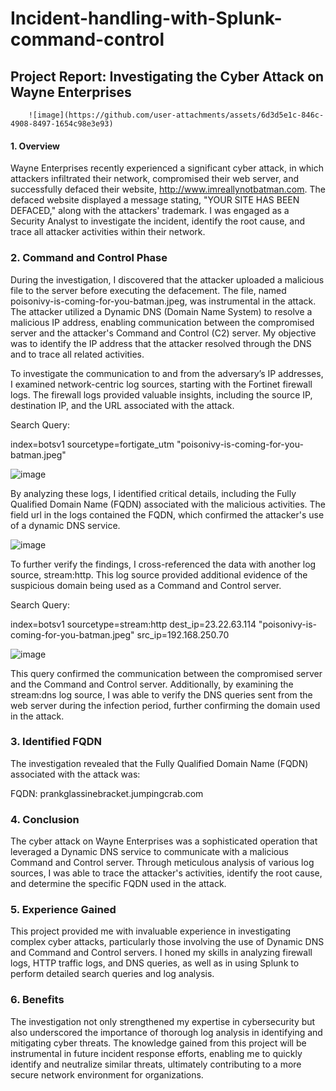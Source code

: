 # Incident-handling-with-Splunk-command-control

## Project Report: Investigating the Cyber Attack on Wayne Enterprises
        ![image](https://github.com/user-attachments/assets/6d3d5e1c-846c-4908-8497-1654c98e3e93)


#### 1. Overview

Wayne Enterprises recently experienced a significant cyber attack, in which attackers infiltrated their network, compromised their web server, and successfully defaced their website, http://www.imreallynotbatman.com. The defaced website displayed a message stating, "YOUR SITE HAS BEEN DEFACED," along with the attackers' trademark. I was engaged as a Security Analyst to investigate the incident, identify the root cause, and trace all attacker activities within their network.

### 2. Command and Control Phase

During the investigation, I discovered that the attacker uploaded a malicious file to the server before executing the defacement. The file, named poisonivy-is-coming-for-you-batman.jpeg, was instrumental in the attack. The attacker utilized a Dynamic DNS (Domain Name System) to resolve a malicious IP address, enabling communication between the compromised server and the attacker's Command and Control (C2) server. My objective was to identify the IP address that the attacker resolved through the DNS and to trace all related activities.

To investigate the communication to and from the adversary’s IP addresses, I examined network-centric log sources, starting with the Fortinet firewall logs. The firewall logs provided valuable insights, including the source IP, destination IP, and the URL associated with the attack.

Search Query:


index=botsv1 sourcetype=fortigate_utm "poisonivy-is-coming-for-you-batman.jpeg"

![image](https://github.com/user-attachments/assets/eab338ee-2f35-4067-bd56-dcf23e6686a6)

By analyzing these logs, I identified critical details, including the Fully Qualified Domain Name (FQDN) associated with the malicious activities. The field url in the logs contained the FQDN, which confirmed the attacker's use of a dynamic DNS service.

![image](https://github.com/user-attachments/assets/dca0b558-5f86-40b1-8ad1-8c932957a16f)

To further verify the findings, I cross-referenced the data with another log source, stream:http. This log source provided additional evidence of the suspicious domain being used as a Command and Control server.

Search Query:


index=botsv1 sourcetype=stream:http dest_ip=23.22.63.114 "poisonivy-is-coming-for-you-batman.jpeg" src_ip=192.168.250.70

![image](https://github.com/user-attachments/assets/2018cecf-3388-424a-a769-937549b45576)


This query confirmed the communication between the compromised server and the Command and Control server. Additionally, by examining the stream:dns log source, I was able to verify the DNS queries sent from the web server during the infection period, further confirming the domain used in the attack.

### 3. Identified FQDN

The investigation revealed that the Fully Qualified Domain Name (FQDN) associated with the attack was:

FQDN: prankglassinebracket.jumpingcrab.com

### 4. Conclusion

The cyber attack on Wayne Enterprises was a sophisticated operation that leveraged a Dynamic DNS service to communicate with a malicious Command and Control server. Through meticulous analysis of various log sources, I was able to trace the attacker's activities, identify the root cause, and determine the specific FQDN used in the attack.

### 5. Experience Gained

This project provided me with invaluable experience in investigating complex cyber attacks, particularly those involving the use of Dynamic DNS and Command and Control servers. I honed my skills in analyzing firewall logs, HTTP traffic logs, and DNS queries, as well as in using Splunk to perform detailed search queries and log analysis.

### 6. Benefits

The investigation not only strengthened my expertise in cybersecurity but also underscored the importance of thorough log analysis in identifying and mitigating cyber threats. The knowledge gained from this project will be instrumental in future incident response efforts, enabling me to quickly identify and neutralize similar threats, ultimately contributing to a more secure network environment for organizations.


